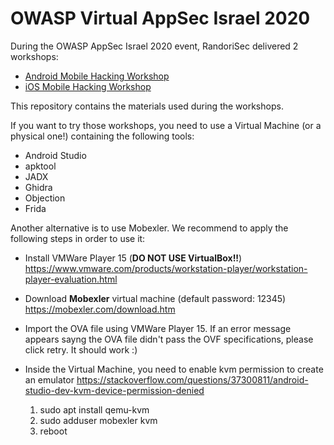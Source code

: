 # OWASP Virtual AppSec Israel 2020

During the OWASP AppSec Israel 2020 event, RandoriSec delivered 2 workshops:

* [Android Mobile Hacking Workshop](https://appsecil2020.sched.com/event/fBun/android-mobile-hacking-workshop?iframe=no)
* [iOS Mobile Hacking Workshop](https://appsecil2020.sched.com/event/fBuq/ios-mobile-hacking-workshop?iframe=no)

This repository contains the materials used during the workshops.


If you want to try those workshops, you need to use a Virtual Machine (or a physical one!) containing the following tools: 

* Android Studio
* apktool
* JADX
* Ghidra
* Objection
* Frida

Another alternative is to use Mobexler. We recommend to apply the following steps in order to use it:

* Install VMWare Player 15 (**DO NOT USE VirtualBox!!**)
https://www.vmware.com/products/workstation-player/workstation-player-evaluation.html

* Download **Mobexler** virtual machine (default password: 12345)
https://mobexler.com/download.htm

* Import the OVA file using VMWare Player 15. If an error message appears sayng the OVA file didn't pass the OVF specifications, please click retry. It should work :)

	
* Inside the Virtual Machine, you need to enable kvm permission to create an emulator
https://stackoverflow.com/questions/37300811/android-studio-dev-kvm-device-permission-denied

   1. sudo apt install qemu-kvm
   2. sudo adduser mobexler kvm
   3. reboot
